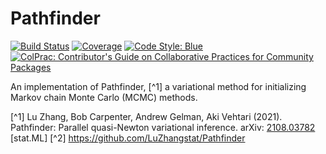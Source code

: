 # Pathfinder

[![Build Status](https://github.com/sethaxen/Pathfinder.jl/workflows/CI/badge.svg)](https://github.com/sethaxen/Pathfinder.jl/actions)
[![Coverage](https://codecov.io/gh/sethaxen/Pathfinder.jl/branch/main/graph/badge.svg)](https://codecov.io/gh/sethaxen/Pathfinder.jl)
[![Code Style: Blue](https://img.shields.io/badge/code%20style-blue-4495d1.svg)](https://github.com/invenia/BlueStyle)
[![ColPrac: Contributor's Guide on Collaborative Practices for Community Packages](https://img.shields.io/badge/ColPrac-Contributor's%20Guide-blueviolet)](https://github.com/SciML/ColPrac)

An implementation of Pathfinder, [^1] a variational method for initializing Markov chain Monte Carlo (MCMC) methods.

[^1] Lu Zhang, Bob Carpenter, Andrew Gelman, Aki Vehtari (2021).
     Pathfinder: Parallel quasi-Newton variational inference.
     arXiv: [2108.03782](https://arxiv.org/abs/2108.03782) [stat.ML]
[^2] https://github.com/LuZhangstat/Pathfinder
